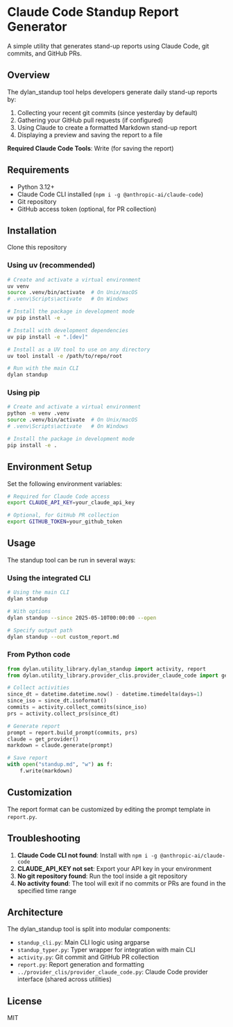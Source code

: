 # Claude Code Standup Report Generator

A simple utility that generates stand-up reports using Claude Code, git commits, and GitHub PRs.

## Overview

The dylan_standup tool helps developers generate daily stand-up reports by:

1. Collecting your recent git commits (since yesterday by default)
2. Gathering your GitHub pull requests (if configured)
3. Using Claude to create a formatted Markdown stand-up report
4. Displaying a preview and saving the report to a file

**Required Claude Code Tools**: Write (for saving the report)

## Requirements

- Python 3.12+
- Claude Code CLI installed (`npm i -g @anthropic-ai/claude-code`)
- Git repository
- GitHub access token (optional, for PR collection)

## Installation

Clone this repository

### Using uv (recommended)

```bash
# Create and activate a virtual environment
uv venv
source .venv/bin/activate  # On Unix/macOS
# .venv\Scripts\activate   # On Windows

# Install the package in development mode
uv pip install -e .

# Install with development dependencies
uv pip install -e ".[dev]"

# Install as a UV tool to use on any directory
uv tool install -e /path/to/repo/root

# Run with the main CLI
dylan standup
```

### Using pip

```bash
# Create and activate a virtual environment
python -m venv .venv
source .venv/bin/activate  # On Unix/macOS
# .venv\Scripts\activate   # On Windows

# Install the package in development mode
pip install -e .
```

## Environment Setup

Set the following environment variables:

```bash
# Required for Claude Code access
export CLAUDE_API_KEY=your_claude_api_key

# Optional, for GitHub PR collection
export GITHUB_TOKEN=your_github_token
```

## Usage

The standup tool can be run in several ways:

### Using the integrated CLI

```bash
# Using the main CLI
dylan standup

# With options
dylan standup --since 2025-05-10T00:00:00 --open

# Specify output path
dylan standup --out custom_report.md
```

### From Python code

```python
from dylan.utility_library.dylan_standup import activity, report
from dylan.utility_library.provider_clis.provider_claude_code import get_provider

# Collect activities
since_dt = datetime.datetime.now() - datetime.timedelta(days=1)
since_iso = since_dt.isoformat()
commits = activity.collect_commits(since_iso)
prs = activity.collect_prs(since_dt)

# Generate report
prompt = report.build_prompt(commits, prs)
claude = get_provider()
markdown = claude.generate(prompt)

# Save report
with open("standup.md", "w") as f:
    f.write(markdown)
```

## Customization

The report format can be customized by editing the prompt template in `report.py`.

## Troubleshooting

1. **Claude Code CLI not found**: Install with `npm i -g @anthropic-ai/claude-code`
2. **CLAUDE_API_KEY not set**: Export your API key in your environment
3. **No git repository found**: Run the tool inside a git repository
4. **No activity found**: The tool will exit if no commits or PRs are found in the specified time range

## Architecture

The dylan_standup tool is split into modular components:

- `standup_cli.py`: Main CLI logic using argparse
- `standup_typer.py`: Typer wrapper for integration with main CLI
- `activity.py`: Git commit and GitHub PR collection
- `report.py`: Report generation and formatting
- `../provider_clis/provider_claude_code.py`: Claude Code provider interface (shared across utilities)

## License

MIT
